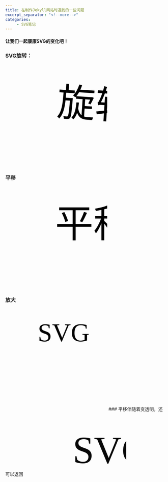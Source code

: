 ```yaml
---
title: 在制作Jekyll网站时遇到的一些问题
excerpt_separator: "<!--more-->"
categories:
     - SVG笔记
---
```



#### 让我们一起康康SVG的变化吧！

<!--more-->

### SVG旋转：
<svg width="320" height="320" xmlns="http://www.w3.org/2000/svg">
  <g> 
    <text font-family="microsoft yahei" font-size="120" y="160" x="160">旋转</text>
    <animateTransform attributeName="transform" begin="0s" dur="10s" type="rotate" from="0 160 160" to="360 160 160" repeatCount="indefinite"/>
  </g>
</svg>

### 平移
<svg width="320" height="320" xmlns="http://www.w3.org/2000/svg">
  <g> 
    <text font-family="microsoft yahei" font-size="120" y="160" x="160">
    平移
      <animate attributeName="x" from="160" to="60" begin="0s" dur="3s" repeatCount="indefinite" />
    </text>
  </g>
</svg>

### 放大
<svg width="320" height="320" xmlns="http://www.w3.org/2000/svg">
  <g> 
    <text font-family="microsoft yahei" font-size="80" y="100" x="100">SVG</text>
    <animateTransform attributeName="transform" begin="0s" dur="3s"  type="scale" from="1" to="1.5" repeatCount="indefinite"/>
	<animate attributeName="x" values="160;40;160" dur="3s" repeatCount="indefinite" />
  </g>
</svg>
### 平移伴随着变透明，还可以返回
<svg width="320" height="200" xmlns="http://www.w3.org/2000/svg">
    <text font-family="microsoft yahei" font-size="120" y="160" x="160">SVG
        <animate attributeName="x" from="160" to="60" begin="0s" dur="3s" repeatCount="indefinite" />
        <animate attributeName="opacity" from="1" to="0" begin="0s" dur="3s" repeatCount="indefinite" />
		<animate attributeName="x" values="160;40;160" dur="3s" repeatCount="indefinite" />
    </text>
</svg>
